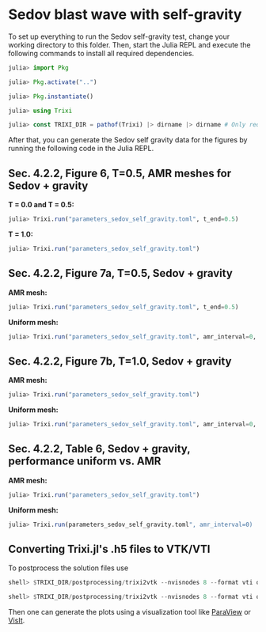 # Sedov blast wave with self-gravity

To set up everything to run the Sedov self-gravity test, change your working directory to this folder.
Then, start the Julia REPL and execute the following commands to install all required
dependencies.
```julia
julia> import Pkg

julia> Pkg.activate("..")

julia> Pkg.instantiate()

julia> using Trixi

julia> const TRIXI_DIR = pathof(Trixi) |> dirname |> dirname # Only required for postprocessing
```
After that, you can generate the Sedov self gravity data for the figures by running the following code in the Julia REPL.


## Sec. 4.2.2, Figure 6, T=0.5, AMR meshes for Sedov + gravity
**T = 0.0 and T = 0.5:**
```julia
julia> Trixi.run("parameters_sedov_self_gravity.toml", t_end=0.5)
```

**T = 1.0:**
```julia
julia> Trixi.run("parameters_sedov_self_gravity.toml")
```

## Sec. 4.2.2, Figure 7a, T=0.5, Sedov + gravity
**AMR mesh:**
```julia
julia> Trixi.run("parameters_sedov_self_gravity.toml", t_end=0.5)
```

**Uniform mesh:**
```julia
julia> Trixi.run("parameters_sedov_self_gravity.toml", amr_interval=0, initial_refinement_level=8, t_end=0.5)
```

## Sec. 4.2.2, Figure 7b, T=1.0, Sedov + gravity
**AMR mesh:**
```julia
julia> Trixi.run("parameters_sedov_self_gravity.toml")
```

**Uniform mesh:**
```julia
julia> Trixi.run("parameters_sedov_self_gravity.toml", amr_interval=0, initial_refinement_level=8)
```

## Sec. 4.2.2, Table 6, Sedov + gravity, performance uniform vs. AMR
**AMR mesh:**
```julia
julia> Trixi.run("parameters_sedov_self_gravity.toml")
```

**Uniform mesh:**
```julia
julia> Trixi.run(parameters_sedov_self_gravity.toml", amr_interval=0)
```

## Converting Trixi.jl's .h5 files to VTK/VTI
To postprocess the solution files use
```julia
shell> $TRIXI_DIR/postprocessing/trixi2vtk --nvisnodes 8 --format vti out/solution_euler_000000.h5

shell> $TRIXI_DIR/postprocessing/trixi2vtk --nvisnodes 8 --format vti out/solution_gravity_000000.h5
```
Then one can generate the plots using a visualization tool like [ParaView](https://www.paraview.org)
or [VisIt](https://visit.llnl.gov).
